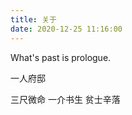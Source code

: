 ```yaml
---
title: 关于
date: 2020-12-25 11:16:00
---
```

What's past is prologue.

<!--more-->一人府邸
三尺微命
一介书生
贫士辛落
